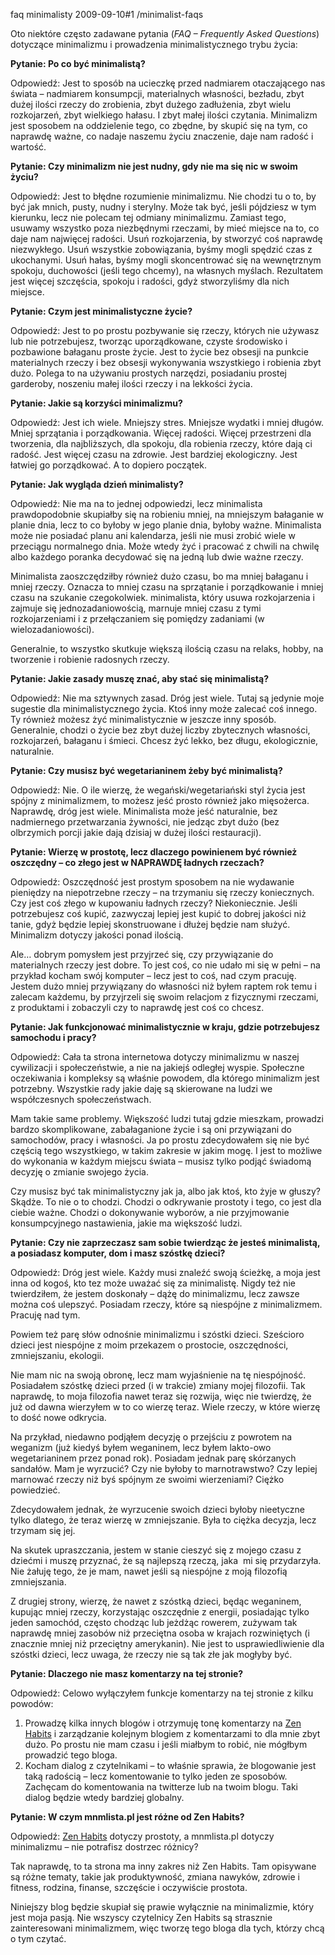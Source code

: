 faq minimalisty
2009-09-10#1
/minimalist-faqs

Oto niektóre często zadawane pytania (_FAQ – Frequently Asked Questions_) dotyczące minimalizmu i prowadzenia minimalistycznego trybu życia:

**Pytanie: Po co być minimalistą?**

Odpowiedź: Jest to sposób na ucieczkę przed nadmiarem otaczającego nas świata – nadmiarem konsumpcji, materialnych własności, bezładu, zbyt dużej ilości rzeczy do zrobienia, zbyt dużego zadłużenia, zbyt wielu rozkojarzeń, zbyt wielkiego hałasu. I zbyt małej ilości czytania. Minimalizm jest sposobem na oddzielenie tego, co zbędne, by skupić się na tym, co naprawdę ważne, co nadaje naszemu życiu znaczenie, daje nam radość i wartość.

**Pytanie: Czy minimalizm nie jest nudny, gdy nie ma się nic w swoim życiu?**

Odpowiedź: Jest to błędne rozumienie minimalizmu. Nie chodzi tu o to, by być jak mnich, pusty, nudny i sterylny. Może tak być, jeśli pójdziesz w tym kierunku, lecz nie polecam tej odmiany minimalizmu. Zamiast tego, usuwamy wszystko poza niezbędnymi rzeczami, by mieć miejsce na to, co daje nam najwięcej radości. Usuń rozkojarzenia, by stworzyć coś naprawdę niezwykłego. Usuń wszystkie zobowiązania, byśmy mogli spędzić czas z ukochanymi. Usuń hałas, byśmy mogli skoncentrować się na wewnętrznym spokoju, duchowości (jeśli tego chcemy), na własnych myślach. Rezultatem jest więcej szczęścia, spokoju i radości, gdyż stworzyliśmy dla nich miejsce.

**Pytanie: Czym jest minimalistyczne życie?**

Odpowiedź: Jest to po prostu pozbywanie się rzeczy, których nie używasz lub nie potrzebujesz, tworząc uporządkowane, czyste środowisko i pozbawione bałaganu proste życie. Jest to życie bez obsesji na punkcie materialnych rzeczy i bez obsesji wykonywania wszystkiego i robienia zbyt dużo. Polega to na używaniu prostych narzędzi, posiadaniu prostej garderoby, noszeniu małej ilości rzeczy i na lekkości życia.

**Pytanie: Jakie są korzyści minimalizmu?**

Odpowiedź: Jest ich wiele. Mniejszy stres. Mniejsze wydatki i mniej długów. Mniej sprzątania i porządkowania. Więcej radości. Więcej przestrzeni dla tworzenia, dla najbliższych, dla spokoju, dla robienia rzeczy, które dają ci radość. Jest więcej czasu na zdrowie. Jest bardziej ekologiczny. Jest łatwiej go porządkować. A to dopiero początek.

**Pytanie: Jak wygląda dzień minimalisty?**

Odpowiedź: Nie ma na to jednej odpowiedzi, lecz minimalista prawdopodobnie skupiałby się na robieniu mniej, na mniejszym bałaganie w planie dnia, lecz to co byłoby w jego planie dnia, byłoby ważne. Minimalista może nie posiadać planu ani kalendarza, jeśli nie musi zrobić wiele w przeciągu normalnego dnia. Może wtedy żyć i pracować z chwili na chwilę albo każdego poranka decydować się na jedną lub dwie ważne rzeczy.

Minimalista zaoszczędziłby również dużo czasu, bo ma mniej bałaganu i mniej rzeczy. Oznacza to mniej czasu na sprzątanie i porządkowanie i mniej czasu na szukanie czegokolwiek. minimalista, który usuwa rozkojarzenia i zajmuje się jednozadaniowością, marnuje mniej czasu z tymi rozkojarzeniami i z przełączaniem się pomiędzy zadaniami (w wielozadaniowości).

Generalnie, to wszystko skutkuje większą ilością czasu na relaks, hobby, na tworzenie i robienie radosnych rzeczy.

**Pytanie: Jakie zasady muszę znać, aby stać się minimalistą?**

Odpowiedź: Nie ma sztywnych zasad. Dróg jest wiele. Tutaj są jedynie moje sugestie dla minimalistycznego życia. Ktoś inny może zalecać coś innego. Ty również możesz żyć minimalistycznie w jeszcze inny sposób. Generalnie, chodzi o życie bez zbyt dużej liczby zbytecznych własności, rozkojarzeń, bałaganu i śmieci. Chcesz żyć lekko, bez długu, ekologicznie, naturalnie.

**Pytanie: Czy musisz być wegetarianinem żeby być minimalistą?**

Odpowiedź: Nie. O ile wierzę, że wegański/wegetariański styl życia jest spójny z minimalizmem, to możesz jeść prosto również jako mięsożerca. Naprawdę, dróg jest wiele. Minimalista może jeść naturalnie, bez nadmiernego przetwarzania żywności, nie jedząc zbyt dużo (bez olbrzymich porcji jakie dają dzisiaj w dużej ilości restauracji).

**Pytanie: Wierzę w prostotę, lecz dlaczego powinienem być również oszczędny – co złego jest w NAPRAWDĘ ładnych rzeczach?**

Odpowiedź: Oszczędność jest prostym sposobem na nie wydawanie pieniędzy na niepotrzebne rzeczy – na trzymaniu się rzeczy koniecznych. Czy jest coś złego w kupowaniu ładnych rzeczy? Niekoniecznie. Jeśli potrzebujesz coś kupić, zazwyczaj lepiej jest kupić to dobrej jakości niż tanie, gdyż będzie lepiej skonstruowane i dłużej będzie nam służyć. Minimalizm dotyczy jakości ponad ilością.

Ale… dobrym pomysłem jest przyjrzeć się, czy przywiązanie do materialnych rzeczy jest dobre. To jest coś, co nie udało mi się w pełni – na przykład kocham swój komputer – lecz jest to coś, nad czym pracuję. Jestem dużo mniej przywiązany do własności niż byłem raptem rok temu i zalecam każdemu, by przyjrzeli się swoim relacjom z fizycznymi rzeczami, z produktami i zobaczyli czy to naprawdę jest coś co chcesz.

**Pytanie: Jak funkcjonować minimalistycznie w kraju, gdzie potrzebujesz samochodu i pracy?**

Odpowiedź: Cała ta strona internetowa dotyczy minimalizmu w naszej cywilizacji i społeczeństwie, a nie na jakiejś odległej wyspie. Społeczne oczekiwania i kompleksy są właśnie powodem, dla którego minimalizm jest potrzebny. Wszystkie rady jakie daję są skierowane na ludzi we współczesnych społeczeństwach.

Mam takie same problemy. Większość ludzi tutaj gdzie mieszkam, prowadzi bardzo skomplikowane, zabałaganione życie i są oni przywiązani do samochodów, pracy i własności. Ja po prostu zdecydowałem się nie być częścią tego wszystkiego, w takim zakresie w jakim mogę. I jest to możliwe do wykonania w każdym miejscu świata – musisz tylko podjąć świadomą decyzję o zmianie swojego życia.

Czy musisz być tak minimalistyczny jak ja, albo jak ktoś, kto żyje w głuszy? Skądże. To nie o to chodzi. Chodzi o odkrywanie prostoty i tego, co jest dla ciebie ważne. Chodzi o dokonywanie wyborów, a nie przyjmowanie konsumpcyjnego nastawienia, jakie ma większość ludzi.

**Pytanie: Czy nie zaprzeczasz sam sobie twierdząc że jesteś minimalistą, a posiadasz komputer, dom i masz szóstkę dzieci?**

Odpowiedź: Dróg jest wiele. Każdy musi znaleźć swoją ścieżkę, a moja jest inna od kogoś, kto tez może uważać się za minimalistę. Nigdy też nie twierdziłem, że jestem doskonały – dążę do minimalizmu, lecz zawsze można coś ulepszyć. Posiadam rzeczy, które są niespójne z minimalizmem. Pracuję nad tym.

Powiem też parę słów odnośnie minimalizmu i szóstki dzieci. Sześcioro dzieci jest niespójne z moim przekazem o prostocie, oszczędności, zmniejszaniu, ekologii.

Nie mam nic na swoją obronę, lecz mam wyjaśnienie na tę niespójność. Posiadałem szóstkę dzieci przed (i w trakcie) zmiany mojej filozofii. Tak naprawdę, to moja filozofia nawet teraz się rozwija, więc nie twierdzę, że już od dawna wierzyłem w to co wierzę teraz. Wiele rzeczy, w które wierzę to dość nowe odkrycia.

Na przykład, niedawno podjąłem decyzję o przejściu z powrotem na weganizm (już kiedyś byłem weganinem, lecz byłem lakto-owo wegetarianinem przez ponad rok). Posiadam jednak parę skórzanych sandałów. Mam je wyrzucić? Czy nie byłoby to marnotrawstwo? Czy lepiej marnować rzeczy niż byś spójnym ze swoimi wierzeniami? Ciężko powiedzieć.

Zdecydowałem jednak, że wyrzucenie swoich dzieci byłoby nieetyczne tylko dlatego, że teraz wierzę w zmniejszanie. Była to ciężka decyzja, lecz trzymam się jej.

Na skutek upraszczania, jestem w stanie cieszyć się z mojego czasu z dziećmi i muszę przyznać, że są najlepszą rzeczą, jaka  mi się przydarzyła. Nie żałuję tego, że je mam, nawet jeśli są niespójne z moją filozofią zmniejszania.

Z drugiej strony, wierzę, że nawet z szóstką dzieci, będąc weganinem, kupując mniej rzeczy, korzystając oszczędnie z energii, posiadając tylko jeden samochód, często chodząc lub jeżdżąc rowerem, zużywam tak naprawdę mniej zasobów niż przeciętna osoba w krajach rozwiniętych (i znacznie mniej niż przeciętny amerykanin). Nie jest to usprawiedliwienie dla szóstki dzieci, lecz uwaga, że rzeczy nie są tak złe jak mogłyby być.

**Pytanie: <a class="name" name="dlaczego-nie-masz-komentarzy">Dlaczego nie masz komentarzy na tej stronie?</a>**

Odpowiedź: Celowo wyłączyłem funkcje komentarzy na tej stronie z kilku powodów:

1. Prowadzę kilka innych blogów i otrzymuję tonę komentarzy na [Zen
Habits](http://zenhabits.net) i zarządzanie kolejnym blogiem z komentarzami to dla mnie zbyt dużo. Po prostu nie mam czasu i jeśli miałbym to robić, nie mógłbym prowadzić tego bloga.
2. Kocham dialog z czytelnikami – to właśnie sprawia, że blogowanie jest taką radością – lecz komentowanie to tylko jeden ze sposobów. Zachęcam do komentowania na twitterze lub na twoim blogu. Taki dialog będzie wtedy bardziej globalny.

**Pytanie: W czym mnmlista.pl jest różne od Zen Habits?**

Odpowiedź: [Zen Habits](http://zenhabits.net) dotyczy prostoty, a mnmlista.pl dotyczy minimalizmu – nie potrafisz dostrzec różnicy?

Tak naprawdę, to ta strona ma inny zakres niż Zen Habits. Tam opisywane są różne tematy, takie jak produktywność, zmiana nawyków, zdrowie i fitness, rodzina, finanse, szczęście i oczywiście prostota.

Niniejszy blog będzie skupiał się prawie wyłącznie na minimalizmie, który jest moja pasją. Nie wszyscy czytelnicy Zen Habits są strasznie zainteresowani minimalizmem, więc tworzę tego bloga dla tych, którzy chcą o tym czytać.
